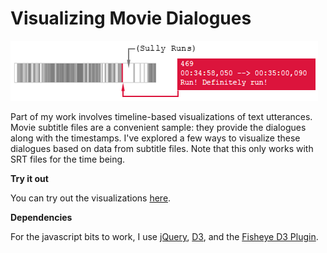 # Visualizing Movie Dialogues

<img src="./img/example.png"/>

Part of my work involves timeline-based visualizations of text
utterances.
Movie subtitle files are a convenient sample: they provide the dialogues
along with the timestamps.
I've explored a few ways to visualize these dialogues based on data from
subtitle files. 
Note that this only works with SRT files for the time being.


**Try it out**

You can try out the visualizations [here](http://web.ics.purdue.edu/~rchandr/subtitles/subtitles.html).


**Dependencies**

For the javascript bits to work, I use [jQuery](http://jquery.com/),
[D3](http://d3js.org/), and the [Fisheye D3 Plugin](https://github.com/d3/d3-plugins/tree/master/fisheye).

